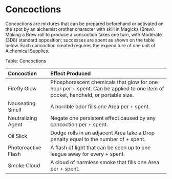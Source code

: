 # Concoctions

Concoctions are mixtures that can be prepared beforehand or activated on
the spot by an alchemist orother character with skill in Magicks (Brew).
Making a Brew roll to produce a concoction takes one turn, with Moderate
(3D8) standard opposition; successes are spent as shown on the table
below. Each concoction created requires the expenditure of one unit of Alchemical Supplies.

Table: Concoctions

| Concoction          | Effect Produced                                                                                                                |
| :------------------ | :----------------------------------------------------------------------------------------------------------------------------- |
| Firefly Glow        | Phosphorescent chemicals that glow for one hour per + spent. Can be applied to one item of pocket, handheld, or portable size. |
| Nauseating Smell    | A horrible odor fills one Area per + spent.                                                                                    |
| Neutralizing Agent  | Negate one persistent effect caused by any concoction per + spent.                                                             |
| Oil Slick           | Dodge rolls in an adjacent Area take a Drop penalty equal to the number of + spent.                                            |
| Photoreactive Flash | A flash of light that can be seen up to one league away for every + spent.                                                     |
| Smoke Cloud         | A cloud of harmless smoke that fills one Area per + spent.                                                                     |
